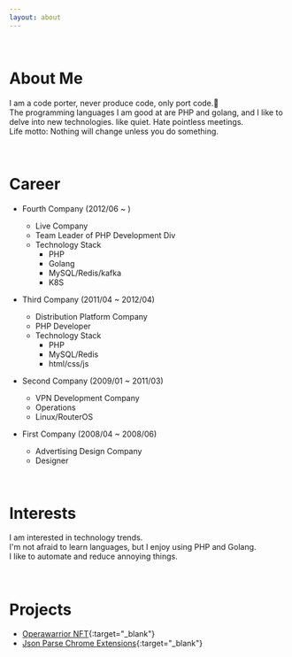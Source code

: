 ```yaml
---
layout: about 
---
```


<br/>

# About Me
I am a code porter, never produce code, only port code.🤪<br>
The programming languages I am good at are PHP and golang, and I like to delve into new technologies. like quiet. Hate pointless meetings.<br>
Life motto: Nothing will change unless you do something.


<br/>

# Career
* Fourth Company (2012/06 ~ )
  * Live Company
  * Team Leader of PHP Development Div
  * Technology Stack
    * PHP
    * Golang
    * MySQL/Redis/kafka
    * K8S
  
* Third Company (2011/04 ~ 2012/04)
  * Distribution Platform Company
  * PHP Developer
  * Technology Stack
    * PHP
    * MySQL/Redis
    * html/css/js
    
* Second Company (2009/01 ~ 2011/03)
  * VPN Development Company
  * Operations
  * Linux/RouterOS

* First Company (2008/04 ~ 2008/06)
  * Advertising Design Company
  * Designer

<br/>

# Interests
I am interested in technology trends.<br>
I'm not afraid to learn languages, but I enjoy using PHP and Golang.<br>
I like to automate and reduce annoying things.<br>


<br/>

# Projects
* [Operawarrior NFT](https://www.operawarrior.com/){:target="\_blank"}
* [Json Parse Chrome Extensions](https://chrome.google.com/webstore/detail/jsonbjs/elkijihmlkiopckafeadaodcaifolkjb){:target="\_blank"}
